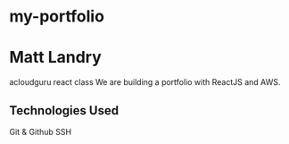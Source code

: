 # my-portfolio
# Matt Landry
acloudguru react class
We are building a portfolio with ReactJS and AWS.
## Technologies Used
Git & Github
SSH
